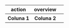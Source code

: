 <table>
<tr>
<th>action</th>
<th>overview</th>
</tr>
   
<tr>
<th>Coluna 1</th><th>Coluna 2<th></td>
</tr>

</table>
